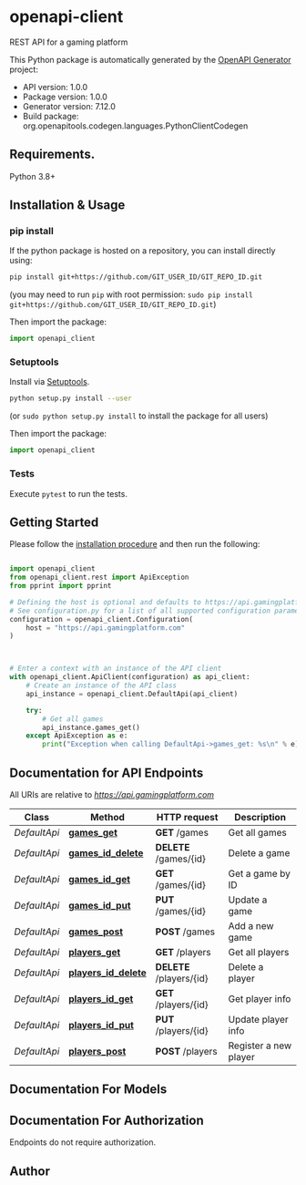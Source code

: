 # openapi-client
REST API for a gaming platform

This Python package is automatically generated by the [OpenAPI Generator](https://openapi-generator.tech) project:

- API version: 1.0.0
- Package version: 1.0.0
- Generator version: 7.12.0
- Build package: org.openapitools.codegen.languages.PythonClientCodegen

## Requirements.

Python 3.8+

## Installation & Usage
### pip install

If the python package is hosted on a repository, you can install directly using:

```sh
pip install git+https://github.com/GIT_USER_ID/GIT_REPO_ID.git
```
(you may need to run `pip` with root permission: `sudo pip install git+https://github.com/GIT_USER_ID/GIT_REPO_ID.git`)

Then import the package:
```python
import openapi_client
```

### Setuptools

Install via [Setuptools](http://pypi.python.org/pypi/setuptools).

```sh
python setup.py install --user
```
(or `sudo python setup.py install` to install the package for all users)

Then import the package:
```python
import openapi_client
```

### Tests

Execute `pytest` to run the tests.

## Getting Started

Please follow the [installation procedure](#installation--usage) and then run the following:

```python

import openapi_client
from openapi_client.rest import ApiException
from pprint import pprint

# Defining the host is optional and defaults to https://api.gamingplatform.com
# See configuration.py for a list of all supported configuration parameters.
configuration = openapi_client.Configuration(
    host = "https://api.gamingplatform.com"
)



# Enter a context with an instance of the API client
with openapi_client.ApiClient(configuration) as api_client:
    # Create an instance of the API class
    api_instance = openapi_client.DefaultApi(api_client)

    try:
        # Get all games
        api_instance.games_get()
    except ApiException as e:
        print("Exception when calling DefaultApi->games_get: %s\n" % e)

```

## Documentation for API Endpoints

All URIs are relative to *https://api.gamingplatform.com*

Class | Method | HTTP request | Description
------------ | ------------- | ------------- | -------------
*DefaultApi* | [**games_get**](docs/DefaultApi.md#games_get) | **GET** /games | Get all games
*DefaultApi* | [**games_id_delete**](docs/DefaultApi.md#games_id_delete) | **DELETE** /games/{id} | Delete a game
*DefaultApi* | [**games_id_get**](docs/DefaultApi.md#games_id_get) | **GET** /games/{id} | Get a game by ID
*DefaultApi* | [**games_id_put**](docs/DefaultApi.md#games_id_put) | **PUT** /games/{id} | Update a game
*DefaultApi* | [**games_post**](docs/DefaultApi.md#games_post) | **POST** /games | Add a new game
*DefaultApi* | [**players_get**](docs/DefaultApi.md#players_get) | **GET** /players | Get all players
*DefaultApi* | [**players_id_delete**](docs/DefaultApi.md#players_id_delete) | **DELETE** /players/{id} | Delete a player
*DefaultApi* | [**players_id_get**](docs/DefaultApi.md#players_id_get) | **GET** /players/{id} | Get player info
*DefaultApi* | [**players_id_put**](docs/DefaultApi.md#players_id_put) | **PUT** /players/{id} | Update player info
*DefaultApi* | [**players_post**](docs/DefaultApi.md#players_post) | **POST** /players | Register a new player


## Documentation For Models



<a id="documentation-for-authorization"></a>
## Documentation For Authorization

Endpoints do not require authorization.


## Author




